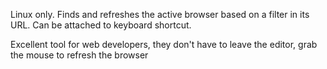 Linux only.
Finds and refreshes the active browser based on a filter in its URL.
Can be attached to keyboard shortcut.

Excellent tool for web developers, they don't have to leave the editor, grab the mouse to refresh the browser 
